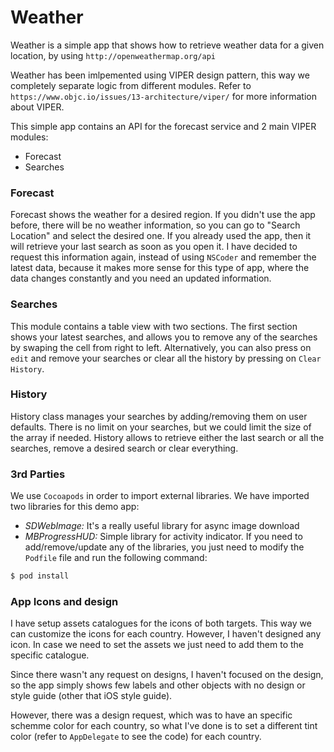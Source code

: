 # Weather
Weather is a simple app that shows how to retrieve weather data for a given location, by using `http://openweathermap.org/api`

Weather has been imlpemented using VIPER design pattern, this way we completely separate logic from different modules. Refer to `https://www.objc.io/issues/13-architecture/viper/` for more information about VIPER.

This simple app contains an API for the forecast service and 2 main VIPER modules:
- Forecast
- Searches

### Forecast
Forecast shows the weather for a desired region. If you didn't use the app before, there will be no weather information, so you can go to "Search Location" and select the desired one.
If you already used the app, then it will retrieve your last search as soon as you open it. I have decided to request this information again, instead of using `NSCoder` and remember the latest data, because it makes more sense for this type of app, where the data changes constantly and you need an updated information.

### Searches
This module contains a table view with two sections. The first section shows your latest searches, and allows you to remove any of the searches by swaping the cell from right to left. Alternatively, you can also press on `edit` and remove your searches or clear all the history by pressing on `Clear History`.

### History
History class manages your searches by adding/removing them on user defaults. There is no limit on your searches, but we could limit the size of the array if needed.
History allows to retrieve either the last search or all the searches, remove a desired search or clear everything.

### 3rd Parties
We use `Cocoapods` in order to import external libraries. We have imported two libraries for this demo app:
- *SDWebImage:* It's a really useful library for async image download
- *MBProgressHUD:* Simple library for activity indicator.
If you need to add/remove/update any of the libraries, you just need to modify the `Podfile` file and run the following command:

```sh
$ pod install
```

### App Icons and design
I have setup assets catalogues for the icons of both targets. This way we can customize the icons for each country. However, I haven't designed any icon. In case we need to set the assets we just need to add them to the specific catalogue.

Since there wasn't any request on designs, I haven't focused on the design, so the app simply shows few labels and other objects with no design or style guide (other that iOS style guide).

However, there was a design request, which was to have an specific schemme color for each country, so what I've done is to set a different tint color (refer to `AppDelegate` to see the code) for each country.
